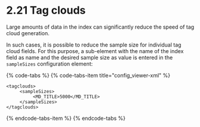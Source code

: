 # 2.21 Tag clouds

Large amounts of data in the index can significantly reduce the speed of tag cloud generation. 

In such cases, it is possible to reduce the sample size for individual tag cloud fields. For this purpose, a sub-element with the name of the index field as name and the desired sample size as value is entered in the `sampleSizes` configuration element:

{% code-tabs %}
{% code-tabs-item title="config\_viewer-xml" %}
```markup
<tagclouds>
     <sampleSizes>
          <MD_TITLE>5000</MD_TITLE>
     </sampleSizes>
</tagclouds>
```
{% endcode-tabs-item %}
{% endcode-tabs %}

